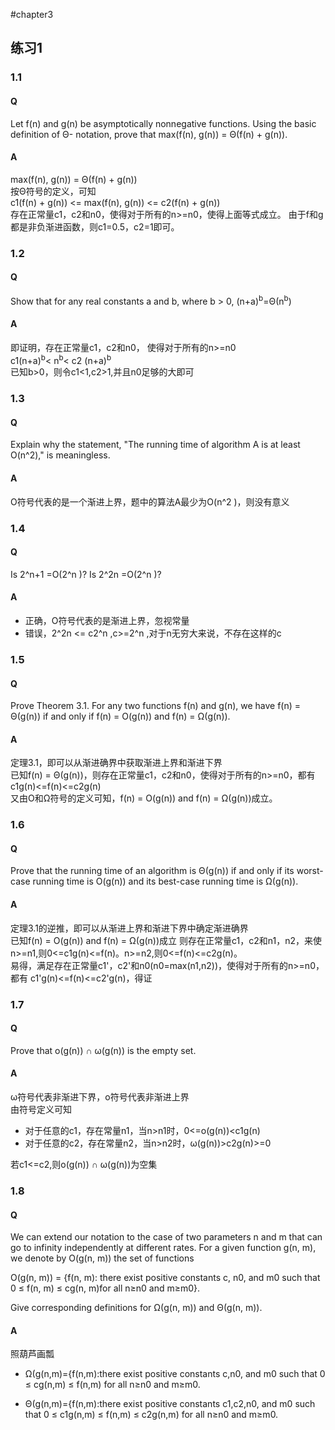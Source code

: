 #chapter3

## 练习1
### 1.1
#### Q  
Let f(n) and g(n) be asymptotically nonnegative functions. Using the basic definition of Θ- notation, prove that max(f(n), g(n)) = Θ(f(n) + g(n)).  
#### A  
max(f(n), g(n)) = Θ(f(n) + g(n))  
按Θ符号的定义，可知  
 c1(f(n) + g(n)) <= max(f(n), g(n)) <= c2(f(n) + g(n))  
 存在正常量c1，c2和n0，使得对于所有的n>=n0，使得上面等式成立。
 由于f和g都是非负渐进函数，则c1=0.5，c2=1即可。  
  
### 1.2
#### Q  
Show that for any real constants a and b, where b > 0,  (n+a)<sup>b</sup>=Θ(n<sup>b</sup>)  
#### A  
即证明，存在正常量c1，c2和n0， 使得对于所有的n>=n0  
c1(n+a)<sup>b</sup>< n<sup>b</sup>< c2 (n+a)<sup>b</sup>   
已知b>0，则令c1<1,c2>1,并且n0足够的大即可  
### 1.3
#### Q  
Explain why the statement, "The running time of algorithm A is at least O(n^2)," is meaningless.  
#### A  
O符号代表的是一个渐进上界，题中的算法A最少为O(n^2 )，则没有意义  
### 1.4
#### Q  
Is 2^n+1 =O(2^n )? Is 2^2n =O(2^n )?
#### A  
* 正确，O符号代表的是渐进上界，忽视常量 
* 错误，2^2n <= c2^n ,c>=2^n ,对于n无穷大来说，不存在这样的c  

### 1.5
#### Q 
Prove Theorem 3.1. For any two functions f(n) and g(n), we have f(n) = Θ(g(n)) if and only if f(n) = O(g(n)) and f(n) = Ω(g(n)). 
#### A 
定理3.1，即可以从渐进确界中获取渐进上界和渐进下界  
已知f(n) = Θ(g(n))，则存在正常量c1，c2和n0，使得对于所有的n>=n0，都有 c1g(n)<=f(n)<=c2g(n)  
又由O和Ω符号的定义可知，f(n) = O(g(n)) and f(n) = Ω(g(n))成立。  
### 1.6
#### Q

Prove that the running time of an algorithm is Θ(g(n)) if and only if its worst-case running time is O(g(n)) and its best-case running time is Ω(g(n)).  
#### A  
定理3.1的逆推，即可以从渐进上界和渐进下界中确定渐进确界  
已知f(n) = O(g(n)) and f(n) = Ω(g(n))成立 
则存在正常量c1，c2和n1，n2，来使n>=n1,则0<=c1g(n)<=f(n)。n>=n2,则0<=f(n)<=c2g(n)。  
易得，满足存在正常量c1'，c2'和n0(n0=max(n1,n2))，使得对于所有的n>=n0，都有 c1'g(n)<=f(n)<=c2'g(n)，得证  
### 1.7
#### Q
Prove that o(g(n)) ∩ ω(g(n)) is the empty set.
#### A 
ω符号代表非渐进下界，o符号代表非渐进上界  
由符号定义可知 

* 对于任意的c1，存在常量n1，当n>n1时，0<=o(g(n))<c1g(n)
* 对于任意的c2，存在常量n2，当n>n2时，ω(g(n))>c2g(n)>=0 

若c1<=c2,则o(g(n)) ∩ ω(g(n))为空集  
### 1.8
#### Q 
We can extend our notation to the case of two parameters n and m that can go to infinity independently at different rates. For a given function g(n, m), we denote by O(g(n, m)) the set of functions

O(g(n, m)) = {f(n, m): there exist positive constants c, n0, and m0 such that 0 ≤ f(n, m) ≤ cg(n, m)for all n≥n0 and m≥m0}.

Give corresponding definitions for Ω(g(n, m)) and Θ(g(n, m)).

#### A

照葫芦画瓢
  
* Ω(g(n,m)={f(n,m):there exist positive constants c,n0, and m0 such that 0 ≤ cg(n,m) ≤ f(n,m) for all n≥n0 and m≥m0.

* Θ(g(n,m)={f(n,m):there exist positive constants c1,c2,n0, and m0 such that 0 ≤ c1g(n,m) ≤ f(n,m) ≤ c2g(n,m) for all n≥n0 and m≥m0.